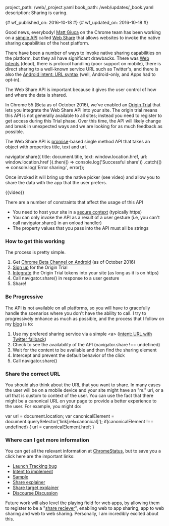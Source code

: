 project_path: /web/_project.yaml
book_path: /web/updates/_book.yaml
description: Sharing is caring.

{# wf_published_on: 2016-10-18 #}
{# wf_updated_on: 2016-10-18 #}

Good news, everybody! [Matt Giuca](https://twitter.com/mgiuca) on the Chrome
team has been working on a [simple
API](https://github.com/mgiuca/web-share/blob/master/docs/interface.md) called
[Web Share](https://github.com/mgiuca/web-share/blob/master/docs/explainer.md)
that allows websites to invoke the native sharing capabilities of the host
platform.

There have been a number of ways to invoke native sharing capabilities on the
platform, but they all have significant drawbacks.  There was [Web
Intents](https://en.wikipedia.org/wiki/Paul_Kinlan) (dead), there is protocol
handling (poor support on mobile), there is direct sharing to a well-known
service URL such as Twitter's, and there is also the [Android intent: URL
syntax](https://paul.kinlan.me/sharing-natively-on-android-from-the-web/) (well,
Android-only, and Apps had to opt-in).

The Web Share API is important because it gives the user control of how and
where the data is shared.

In Chrome 55 (Beta as of October 2016), we've enabled an [Origin
Trial](https://github.com/jpchase/OriginTrials/blob/gh-pages/developer-guide.md)
that lets you integrate the Web Share API into your site. The origin trial means
this API is not generally available to all sites; instead you need to register
to get access during this Trial phase. Over this time, the API will likely
change and break in unexpected ways and we are looking for as much feedback as
possible.

The Web Share API is
[promise](https://developers.google.com/web/fundamentals/getting-started/primers/promises)-based
single method API that takes an object with properties title, text and url.

navigator.share({
  title: document.title,
 text: window.location.href,
 url: window.location.href
}).then(() =&gt; console.log('Successful share'))
  .catch(() =&gt; console.log('Error sharing:', error));

Once invoked it will bring up the native picker (see video) and allow you to
share the data with the app that the user prefers.

{{video}}

There are a number of constraints that affect the usage of this API

* You need to host your site in a [secure
  context](https://www.chromium.org/Home/chromium-security/prefer-secure-origins-for-powerful-new-features)
  (typically https)
* You can only invoke the API as a result of a user gesture (i.e, you can't call
  navigator.share() in an onload handler)
* The property values that you pass into the API must all be strings

### How to get this working

The process is pretty simple.

1. Get [Chrome Beta Channel on
   Android](https://play.google.com/store/apps/details?id=com.chrome.dev&hl=en)
   (as of October 2016)
2. [Sign
   up](https://docs.google.com/forms/d/e/1FAIpQLSfO0_ptFl8r8G0UFhT0xhV17eabG-erUWBDiKSRDTqEZ_9ULQ/viewform)
   for the Origin Trial
3. [Integrate](https://github.com/jpchase/OriginTrials/blob/gh-pages/developer-guide.md#how-do-i-enable-an-experimental-feature-on-my-origin)
   the Origin Trial tokens into your site (as long as it is on https)
4. Call navigator.share() in response to a user gesture
5. Share!

### Be Progressive

The API is not available on all platforms, so you will have to gracefully handle
the scenarios where you don't have the ability to call. I try to progressively
enhance as much as possible, and the process that I follow on my
[blog](https://paul.kinlan.me/) is to:

1. Use my prefered sharing service via a simple &lt;a&gt; ([intent: URL with
   Twitter
   fallback](https://paul.kinlan.me/sharing-natively-on-android-from-the-web/))
1. Check to see the availability of the API (navigator.share !== undefined)
1. Wait for the content to be available and then find the sharing element
1. Intercept and prevent the default behavior of the click
1. Call navigator.share()

### Share the correct URL

You should also think about the URL that you want to share. In many cases the
user will be on a mobile device and your site might have an "m." url, or a url
that is custom to context of the user.  You can use the fact that there might be
a canonical URL on your page to provide a better experience to the user.  For
example, you might do:

var url = document.location;
var canonicalElement = document.querySelector('link[rel=canonical]');
if(canonicalElement !== undefined) {
  url = canonicalElement.href;
}

### Where can I get more information

You can get all the relevant information at
[ChromeStatus](https://www.chromestatus.com/features/5668769141620736), but to
save you a click here are the important links:

* [Launch Tracking bug](https://crbug.com/620973)
* [Intent to
  implement](https://groups.google.com/a/chromium.org/forum/#!msg/blink-dev/1BOhy5av8MQ/8LqNvS5TAQAJ)
* [Sample](https://github.com/mgiuca/web-share/blob/master/docs/explainer.md)
* [Share
  explainer](https://github.com/mgiuca/web-share/blob/master/docs/explainer.md)
* [Share target
  explainer](https://github.com/mgiuca/web-share/blob/master/docs/interface.md)
* [Discourse
  Discussion](https://discourse.wicg.io/t/web-share-api-for-sharing-content-to-arbitrary-destination/1561/3)

Future work will also level the playing field for web apps, by allowing them to
register to be a "[share reciever](https://github.com/mgiuca/web-share-target)",
enabling web to app sharing, app to web sharing and web to web sharing.
Personally, I am incredibly excited about this.


